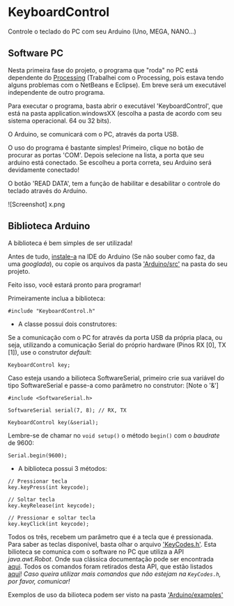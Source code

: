 # KeyboardControl
Controle o teclado do PC com seu Arduino (Uno, MEGA, NANO...)

## Software PC

Nesta primeira fase do projeto, o programa que "roda" no PC está dependente do [Processing](https://processing.org/download/) (Trabalhei com o Processing, pois estava tendo alguns problemas com o NetBeans e Eclipse). Em breve será um executável independente de outro programa.

Para executar o programa, basta abrir o executável 'KeyboardControl', que está na pasta application.windowsXX (escolha a pasta de acordo com seu sistema operacional. 64 ou 32 bits).

O Arduino, se comunicará com o PC, através da porta USB.

O uso do programa é bastante simples!
Primeiro, clique no botão de procurar as portas 'COM'. Depois selecione na lista, a porta que seu arduino está conectado.
Se escolheu a porta correta, seu Arduino será devidamente conectado!

O botão 'READ DATA', tem a função de habilitar e desabilitar o controle do teclado através do Arduino.

![Screenshot] x.png

## Biblioteca Arduino

A biblioteca é bem simples de ser utilizada!

Antes de tudo, [instale-a](https://github.com/AsafeSilva/KeyboardControl/tree/master/Arduino) na IDE do Arduino (Se não souber como faz, da uma *googlada*), ou copie os arquivos da pasta ['Arduino/src'](https://github.com/AsafeSilva/KeyboardControl/tree/master/Arduino/src) na pasta do seu projeto.

Feito isso, você estará pronto para programar!

Primeiramente inclua a biblioteca:

```
#include "KeyboardControl.h"
```

- A classe possui dois construtores:

Se a comunicação com o PC for através da porta USB da própria placa, ou seja, utilizando a comunicação Serial do próprio hardware (Pinos RX [0], TX [1]), use o construtor *default*:

```
KeyboardControl key;
```

Caso esteja usando a bilioteca SoftwareSerial, primeiro crie sua variável do tipo SoftwareSerial e passe-a como parâmetro no construtor:
[Note o '&']

```
#include <SoftwareSerial.h>

SoftwareSerial serial(7, 8); // RX, TX

KeyboardControl key(&serial);
```

Lembre-se de chamar no `void setup()` o método `begin()` com o *baudrate* de 9600:
```
Serial.begin(9600);
```


- A biblioteca possui 3 métodos:

```
// Pressionar tecla 
key.keyPress(int keycode);
```
```
// Soltar tecla
key.keyRelease(int keycode);
```
```
// Pressionar e soltar tecla
key.keyClick(int keycode);
```

Todos os três, recebem um parâmetro que é a tecla que é pressionada.
Para saber as teclas disponível, basta olhar o arquivo ['KeyCodes.h'](https://github.com/AsafeSilva/KeyboardControl/blob/master/Arduino/src/KeyCodes.h).
Esta bilioteca se comunica com o software no PC que utiliza a API *java.awt.Robot*. Onde sua clássica documentação pode ser encontrada [aqui](https://docs.oracle.com/javase/7/docs/api/java/awt/Robot.html). Todos os comandos foram retirados desta API, que estão listados [aqui](https://docs.oracle.com/javase/7/docs/api/constant-values.html#java.awt.event.KeyEvent.VK_0)! 
*Caso queira utilizar mais comandos que não estejam na `KeyCodes.h`, por favor, comunicar!*

Exemplos de uso da bilioteca podem ser visto na pasta ['Arduino/examples'](https://github.com/AsafeSilva/KeyboardControl/tree/master/Arduino/examples)

